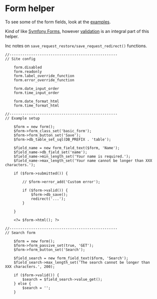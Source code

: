 # Form helper

To see some of the form fields, look at the [examples](/examples/form/).

Kind of like [Symfony Forms](http://symfony.com/doc/2.0/book/forms.html), however [validation](http://symfony.com/doc/2.0/book/validation.html) is an integral part of this helper.

Inc notes on `save_request_restore/save_request_redirect()` functions.

	//--------------------------------------------------
	// Site config

		form.disabled
		form.readonly
		form.label_override_function
		form.error_override_function

		form.date_input_order
		form.time_input_order

		form.date_format_html
		form.time_format_html

	//--------------------------------------------------
	// Example setup

		$form = new form();
		$form->form_class_set('basic_form');
		$form->form_button_set('Save');
		$form->db_table_set_sql(DB_PREFIX . 'table');

		$field_name = new form_field_text($form, 'Name');
		$field_name->db_field_set('name');
		$field_name->min_length_set('Your name is required.');
		$field_name->max_length_set('Your name cannot be longer than XXX characters.');

		if ($form->submitted()) {

			// $form->error_add('Custom error');

			if ($form->valid()) {
				$form->db_save();
				redirect('...');
			}

		}

		<?= $form->html(); ?>

	//--------------------------------------------------
	// Search form

		$form = new form();
		$form->form_passive_set(true, 'GET');
		$form->form_button_set('Search');

		$field_search = new form_field_text($form, 'Search');
		$field_search->max_length_set('The search cannot be longer than XXX characters.', 200);

		if ($form->valid()) {
			$search = $field_search->value_get();
		} else {
			$search = '';
		}
